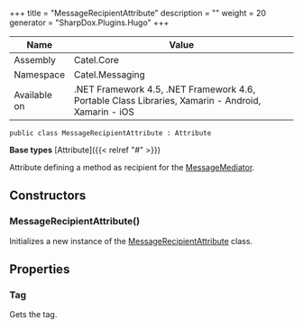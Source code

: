 

+++
title = "MessageRecipientAttribute" 
description = ""
weight = 20
generator = "SharpDox.Plugins.Hugo"
+++

Name|Value
---|---
Assembly|Catel.Core
Namespace|Catel.Messaging
Available on|.NET Framework 4.5, .NET Framework 4.6, Portable Class Libraries, Xamarin - Android, Xamarin - iOS

```
public class MessageRecipientAttribute : Attribute
```

**Base types**
[Attribute]({{&lt; relref "#" &gt;}})

Attribute defining a method as recipient for the [MessageMediator](#).

## Constructors

### MessageRecipientAttribute()

Initializes a new instance of the [MessageRecipientAttribute](#) class.

## Properties

### Tag

Gets the tag.

